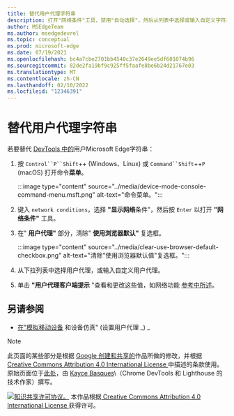 ```yaml
---
title: 替代用户代理字符串
description: 打开"网络条件"工具，禁用"自动选择"，然后从列表中选择或输入自定义字符串。
author: MSEdgeTeam
ms.author: msedgedevrel
ms.topic: conceptual
ms.prod: microsoft-edge
ms.date: 07/19/2021
ms.openlocfilehash: bc4a7cbe2701bb4540c37e2649ee5df601074b96
ms.sourcegitcommit: 82de2fa19bf9c925ff5faafe8be6b24d21767e03
ms.translationtype: MT
ms.contentlocale: zh-CN
ms.lasthandoff: 02/10/2022
ms.locfileid: "12346391"
---
```

<!-- Copyright Kayce Basques

   Licensed under the Apache License, Version 2.0 (the "License");
   you may not use this file except in compliance with the License.
   You may obtain a copy of the License at

       https://www.apache.org/licenses/LICENSE-2.0

   Unless required by applicable law or agreed to in writing, software
   distributed under the License is distributed on an "AS IS" BASIS,
   WITHOUT WARRANTIES OR CONDITIONS OF ANY KIND, either express or implied.
   See the License for the specific language governing permissions and
   limitations under the License.  -->
# <a name="override-the-user-agent-string"></a>替代用户代理字符串

若要替代 [DevTools 中的](https://developer.mozilla.org/docs/Glossary/User_agent)用户Microsoft Edge字符串：

1. 按 `Control``P``Shift`++ (Windows、Linux) 或 `Command``Shift`++`P` (macOS) 打开命令**菜单**。

   :::image type="content" source="../media/device-mode-console-command-menu.msft.png" alt-text="命令菜单。":::
    
1. 键入 `network conditions`，选择 **"显示网络**条件"，然后按 `Enter` 以打开 **"网络条件"** 工具。

1. 在" **用户代理"** 部分，清除" **使用浏览器默认"** 复选框。

   :::image type="content" source="../media/clear-use-browser-default-checkbox.png" alt-text="清除&quot;使用浏览器默认值&quot;复选框。":::

1. 从下拉列表中选择用户代理，或输入自定义用户代理。

1. 单击 **"用户代理客户端提示** "查看和更改这些值，如网络功能 [参考中所述](../network/reference.md)。


<!-- ====================================================================== -->
## <a name="see-also"></a>另请参阅

* [在"模拟移动设备](index.md#set-the-user-agent-string) 和设备仿真" (设置用户代理 _) _


<!-- ====================================================================== -->
> [!NOTE]
> 此页面的某些部分是根据 [Google 创建和共享的](https://developers.google.com/terms/site-policies)作品所做的修改，并根据[ Creative Commons Attribution 4.0 International License ](https://creativecommons.org/licenses/by/4.0)中描述的条款使用。
> 原始页面位于[此处](https://developers.google.com/web/tools/chrome-devtools/device-mode/override-user-agent)，由 [Kayce Basques](https://developers.google.com/web/resources/contributors#kayce-basques)\（Chrome DevTools 和 Lighthouse 的技术作家）撰写。

[![知识共享许可协议。](https://i.creativecommons.org/l/by/4.0/88x31.png)](https://creativecommons.org/licenses/by/4.0)
本作品根据[ Creative Commons Attribution 4.0 International License ](https://creativecommons.org/licenses/by/4.0)获得许可。
